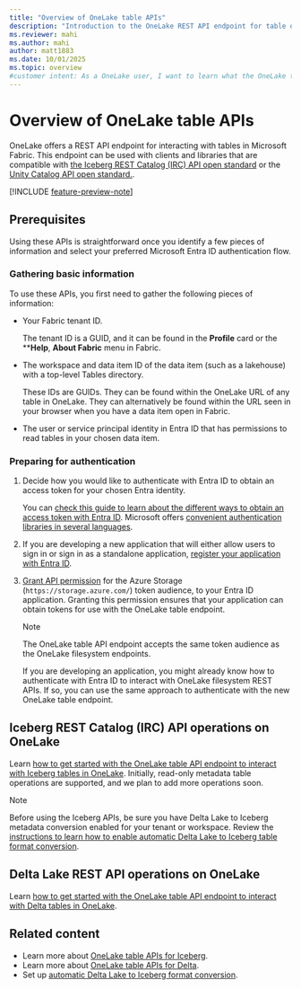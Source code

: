 ```yaml
---
title: "Overview of OneLake table APIs"
description: "Introduction to the OneLake REST API endpoint for table operations in Microsoft Fabric, including Iceberg support."
ms.reviewer: mahi
ms.author: mahi
author: matt1883
ms.date: 10/01/2025
ms.topic: overview
#customer intent: As a OneLake user, I want to learn what the OneLake table APIs are, what prerequisites and authentication steps are required, and which table formats are supported, so that I can prepare to connect and work with my data programmatically in Microsoft Fabric.
---
```


# Overview of OneLake table APIs

OneLake offers a REST API endpoint for interacting with tables in Microsoft Fabric. This endpoint can be used with clients and libraries that are compatible with [the Iceberg REST Catalog (IRC) API open standard](https://iceberg.apache.org/rest-catalog-spec/) or the [Unity Catalog API open standard.](https://github.com/unitycatalog/unitycatalog/tree/main/api). 

[!INCLUDE [feature-preview-note](../../includes/feature-preview-note.md)] 

## Prerequisites

Using these APIs is straightforward once you identify a few pieces of information and select your preferred Microsoft Entra ID authentication flow.

### Gathering basic information

To use these APIs, you first need to gather the following pieces of information:

- Your Fabric tenant ID.
    
    The tenant ID is a GUID, and it can be found in the **Profile** card or the ****Help**, **About Fabric** menu in Fabric.

- The workspace and data item ID of the data item (such as a lakehouse) with a top-level Tables directory.

    These IDs are GUIDs. They can be found within the OneLake URL of any table in OneLake. They can alternatively be found within the URL seen in your browser when you have a data item open in Fabric.

- The user or service principal identity in Entra ID that has permissions to read tables in your chosen data item.

### Preparing for authentication

1. Decide how you would like to authenticate with Entra ID to obtain an access token for your chosen Entra identity.

    You can [check this guide to learn about the different ways to obtain an access token with Entra ID](/entra/identity-platform/authentication-flows-app-scenarios). Microsoft offers [convenient authentication libraries in several languages](/entra/identity-platform/msal-overview).

1. If you are developing a new application that will either allow users to sign in or sign in as a standalone application, [register your application with Entra ID](/entra/identity-platform/quickstart-register-app).

1. [Grant API permission](/entra/identity-platform/howto-update-permissions?pivots=portal#option-1-add-permissions-in-the-api-permissions-pane) for the Azure Storage (`https://storage.azure.com/`) token audience, to your Entra ID application. Granting this permission ensures that your application can obtain tokens for use with the OneLake table endpoint.

    > [!NOTE]
    > The OneLake table API endpoint accepts the same token audience as the OneLake filesystem endpoints.
    > 
    > If you are developing an application, you might already know how to authenticate with Entra ID to interact with OneLake filesystem REST APIs. If so, you can use the same approach to authenticate with the new OneLake table endpoint.

## Iceberg REST Catalog (IRC) API operations on OneLake

Learn [how to get started with the OneLake table API endpoint to interact with Iceberg tables in OneLake](./iceberg-table-apis-overview.md). Initially, read-only metadata table operations are supported, and we plan to add more operations soon.

> [!NOTE]
> Before using the Iceberg APIs, be sure you have Delta Lake to Iceberg metadata conversion enabled for your tenant or workspace. Review the [instructions to learn how to enable automatic Delta Lake to Iceberg table format conversion](../onelake-iceberg-tables.md#virtualize-delta-lake-tables-as-iceberg).

## Delta Lake REST API operations on OneLake

Learn [how to get started with the OneLake table API endpoint to interact with Delta tables in OneLake](./delta-table-apis-overview.md).

## Related content

- Learn more about [OneLake table APIs for Iceberg](./iceberg-table-apis-overview.md).
- Learn more about [OneLake table APIs for Delta](./delta-table-apis-overview.md). 
- Set up [automatic Delta Lake to Iceberg format conversion](../onelake-iceberg-tables.md#virtualize-delta-lake-tables-as-iceberg).